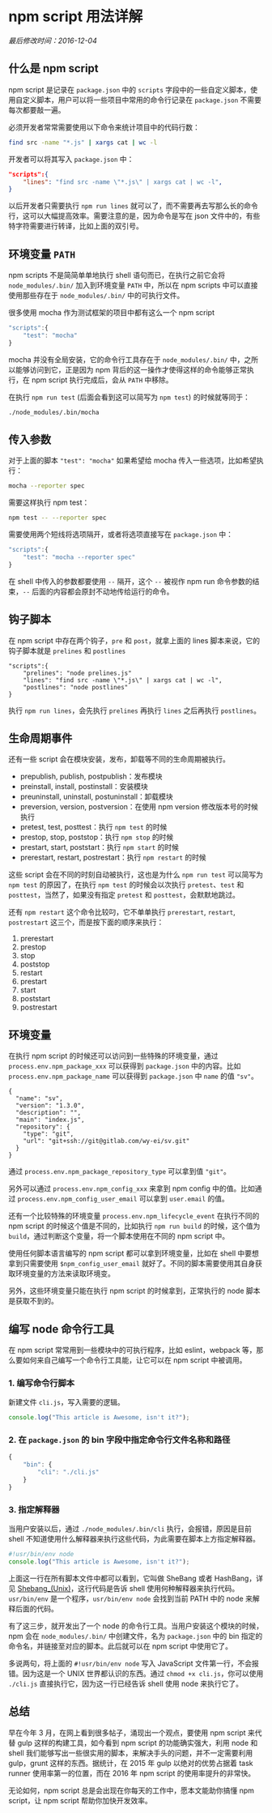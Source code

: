 # npm script 用法详解

_最后修改时间：2016-12-04_

## 什么是 npm script

npm script 是记录在 `package.json` 中的 `scripts` 字段中的一些自定义脚本，使用自定义脚本，用户可以将一些项目中常用的命令行记录在 `package.json` 不需要每次都要敲一遍。

必须开发者常常需要使用以下命令来统计项目中的代码行数：

```sh
find src -name "*.js" | xargs cat | wc -l
```

开发者可以将其写入 `package.json` 中：

```json
"scripts":{
    "lines": "find src -name \"*.js\" | xargs cat | wc -l",
}
```

以后开发者只需要执行 `npm run lines` 就可以了，而不需要再去写那么长的命令行，这可以大幅提高效率。需要注意的是，因为命令是写在 json 文件中的，有些特字符需要进行转译，比如上面的双引号。

## 环境变量 `PATH`

npm scripts 不是简简单单地执行 shell 语句而已，在执行之前它会将 `node_modules/.bin/` 加入到环境变量 `PATH` 中，所以在 npm scripts 中可以直接使用那些存在于 `node_modules/.bin/` 中的可执行文件。

很多使用 mocha 作为测试框架的项目中都有这么一个 npm script

```js
"scripts":{
    "test": "mocha"
}
```

mocha 并没有全局安装，它的命令行工具存在于 `node_modules/.bin/` 中，之所以能够访问到它，正是因为 npm 背后的这一操作才使得这样的命令能够正常执行，在 npm script 执行完成后，会从 `PATH` 中移除。

在执行 `npm run test` (后面会看到这可以简写为 `npm test`) 的时候就等同于：

```sh
./node_modules/.bin/mocha
```


## 传入参数

对于上面的脚本 `"test": "mocha"` 如果希望给 mocha 传入一些选项，比如希望执行：

```sh
mocha --reporter spec
```

需要这样执行 npm test：

```sh
npm test -- --reporter spec
```

需要使用两个短线将选项隔开，或者将选项直接写在 `package.json` 中：

```js
"scripts":{
    "test": "mocha --reporter spec"
}
```

在 shell 中传入的参数都要使用 `--` 隔开，这个 `--` 被视作 npm run 命令参数的结束，`--` 后面的内容都会原封不动地传给运行的命令。

## 钩子脚本

在 npm script 中存在两个钩子，`pre` 和 `post`，就拿上面的 lines 脚本来说，它的钩子脚本就是 `prelines` 和 `postlines`

```
"scripts":{
    "prelines": "node prelines.js"
    "lines": "find src -name \"*.js\" | xargs cat | wc -l",
    "postlines": "node postlines"
}
```

执行 `npm run lines`，会先执行 `prelines` 再执行 `lines` 之后再执行 `postlines`。

## 生命周期事件

还有一些 script 会在模块安装，发布，卸载等不同的生命周期被执行。

- prepublish, publish, postpublish：发布模块
- preinstall, install, postinstall：安装模块
- preuninstall, uninstall, postuninstall：卸载模块
- preversion, version, postversion：在使用 npm version 修改版本号的时候执行
- pretest, test, posttest：执行 `npm test` 的时候
- prestop, stop, poststop：执行 `npm stop` 的时候
- prestart, start, poststart：执行 `npm start` 的时候
- prerestart, restart, postrestart：执行 `npm restart` 的时候

这些 script 会在不同的时刻自动被执行，这也是为什么 `npm run test` 可以简写为 `npm test` 的原因了，在执行 `npm test` 的时候会以次执行 `pretest`、`test` 和 `posttest`，当然了，如果没有指定 `pretest` 和 `posttest`，会默默地跳过。


还有 `npm restart` 这个命令比较叼，它不单单执行 `prerestart`, `restart`, `postrestart` 这三个，而是按下面的顺序来执行：

1. prerestart
1. prestop
1. stop
1. poststop
1. restart
1. prestart
1. start
1. poststart
1. postrestart


## 环境变量

在执行 npm script 的时候还可以访问到一些特殊的环境变量，通过 `process.env.npm_package_xxx` 可以获得到 `package.json` 中的内容。比如 `process.env.npm_package_name` 可以获得到 `package.json` 中 `name` 的值 `"sv"`。

```
{
  "name": "sv",
  "version": "1.3.0",
  "description": "",
  "main": "index.js",
  "repository": {
    "type": "git",
    "url": "git+ssh://git@gitlab.com/wy-ei/sv.git"
  }
}
```

通过 `process.env.npm_package_repository_type` 可以拿到值 `"git"`。

另外可以通过 `process.env.npm_config_xxx` 来拿到 npm config 中的值。比如通过 `process.env.npm_config_user_email` 可以拿到 `user.email` 的值。


还有一个比较特殊的环境变量 `process.env.npm_lifecycle_event` 在执行不同的 npm script 的时候这个值是不同的，比如执行 `npm run build` 的时候，这个值为 `build`，通过判断这个变量，将一个脚本使用在不同的 npm script 中。

使用任何脚本语言编写的 npm script 都可以拿到环境变量，比如在 shell 中要想拿到只需要使用 `$npm_config_user_email` 就好了。不同的脚本需要使用其自身获取环境变量的方法来读取环境变。

另外，这些环境变量只能在执行 npm script 的时候拿到，正常执行的 node 脚本是获取不到的。

## 编写 node 命令行工具

在 npm script 常常用到一些模块中的可执行程序，比如 eslint，webpack 等，那么要如何来自己编写一个命令行工具能，让它可以在 npm script 中被调用。

### 1. 编写命令行脚本

新建文件 `cli.js`，写入需要的逻辑。

```js
console.log("This article is Awesome, isn't it?");
```

### 2. 在 `package.json` 的 bin 字段中指定命令行文件名称和路径

```js
{
    "bin": {
        "cli": "./cli.js"
    }
}
```

### 3. 指定解释器

当用户安装以后，通过 `./node_modules/.bin/cli` 执行，会报错，原因是目前 shell 不知道使用什么解释器来执行这些代码，为此需要在脚本上方指定解释器。

```js
#!usr/bin/env node
console.log("This article is Awesome, isn't it?");
```

上面这一行在所有脚本文件中都可以看到，它叫做 SheBang 或者 HashBang，详见 [Shebang_(Unix)](https://en.wikipedia.org/wiki/Shebang_(Unix))，这行代码是告诉 shell 使用何种解释器来执行代码。`usr/bin/env` 是一个程序，`usr/bin/env node` 会找到当前 PATH 中的 node 来解释后面的代码。

有了这三步，就开发出了一个 node 的命令行工具。当用户安装这个模块的时候，npm 会在 `node_modules/.bin/` 中创建文件，名为 `package.json` 中的 bin 指定的命令名，并链接至对应的脚本。此后就可以在 npm script 中使用它了。


多说两句，将上面的 `#!usr/bin/env node` 写入 JavaScript 文件第一行，不会报错。因为这是一个 UNIX 世界都认识的东西。通过 `chmod +x cli.js`，你可以使用 `./cli.js` 直接执行它，因为这一行已经告诉 shell 使用 node 来执行它了。


## 总结

早在今年 3 月，在网上看到很多帖子，涌现出一个观点，要使用 npm script 来代替 gulp 这样的构建工具，如今看到 npm script 的功能确实强大，利用 node 和 shell 我们能够写出一些很实用的脚本，来解决手头的问题，并不一定需要利用 gulp，grunt 这样的东西。据统计，在 2015 年 gulp 以绝对的优势占据着 task runner 使用率第一的位置，而在 2016 年 npm script 的使用率提升的非常快。

无论如何，npm script 总是会出现在你每天的工作中，愿本文能助你搞懂 npm script，让 npm script 帮助你加快开发效率。
